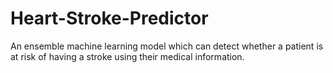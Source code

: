 # Heart-Stroke-Predictor

An ensemble machine learning model which can detect whether a patient is at risk of having a stroke using their medical information.
